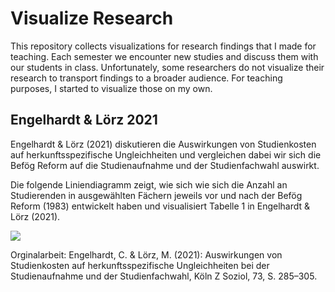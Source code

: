 
<!-- README.md is generated from README.Rmd. Please edit that file -->

# Visualize Research

<!-- badges: start -->
<!-- badges: end -->

This repository collects visualizations for research findings that I
made for teaching. Each semester we encounter new studies and discuss
them with our students in class. Unfortunately, some researchers do not
visualize their research to transport findings to a broader audience.
For teaching purposes, I started to visualize those on my own.

## Engelhardt & Lörz 2021

Engelhardt & Lörz (2021) diskutieren die Auswirkungen von Studienkosten
auf herkunftsspezifische Ungleichheiten und vergleichen dabei wir sich
die Befög Reform auf die Studienaufnahme und der Studienfachwahl
auswirkt.

Die folgende Liniendiagramm zeigt, wie sich wie sich die Anzahl an
Studierenden in ausgewählten Fächern jeweils vor und nach der Befög
Reform (1983) entwickelt haben und visualisiert Tabelle 1 in Engelhardt
& Lörz (2021).

![](man/figures/Engelhardt_Lörz_2021.png)

Orginalarbeit: Engelhardt, C. & Lörz, M. (2021): Auswirkungen von
Studienkosten auf herkunftsspezifische Ungleichheiten bei der
Studienaufnahme und der Studienfachwahl, Köln Z Soziol, 73, S. 285–305.
